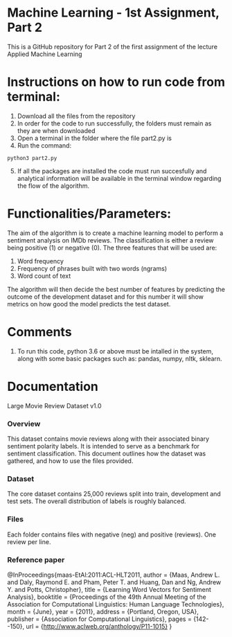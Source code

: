 # Machine Learning - 1st Assignment, Part 2
This is a GitHub repository for Part 2 of the first assignment of the lecture Applied Machine Learning


# Instructions on how to run code from terminal:
1. Download all the files from the repository
2. In order for the code to run successfully, the folders must remain as they are when downloaded
3. Open a terminal in the folder where the file part2.py is
4. Run the command:
```
python3 part2.py
```
5. If all the packages are installed the code must run succesfully and analytical information will be available in the terminal window regarding the flow of the algorithm.

# Functionalities/Parameters:
The aim of the algorithm is to create a machine learning model to perform a sentiment analysis on IMDb reviews. The classification is either a review being positive (1) or negative (0).
The three features that will be used are:
1. Word frequency
2. Frequency of phrases built with two words (ngrams)
3. Word count of text

The algorithm will then decide the best number of features by predicting the outcome of the development dataset and for this number it will show metrics on how good the model predicts the test dataset.

# Comments
1. To run this code, python 3.6 or above must be intalled in the system, along with some basic packages such as:
pandas, numpy, nltk, sklearn.

# Documentation
Large Movie Review Dataset v1.0

### Overview

This dataset contains movie reviews along with their associated binary
sentiment polarity labels. It is intended to serve as a benchmark for
sentiment classification. This document outlines how the dataset was
gathered, and how to use the files provided. 

### Dataset 

The core dataset contains 25,000 reviews split into train, development
and test sets. The overall distribution of labels is roughly balanced.

### Files

Each folder contains files with negative (neg) and positive (reviews).
One review per line.

### Reference paper

@InProceedings{maas-EtAl:2011:ACL-HLT2011,
  author    = {Maas, Andrew L.  and  Daly, Raymond E.  and  Pham, Peter T.  and  Huang, Dan  and  Ng, Andrew Y.  and  Potts, Christopher},
  title     = {Learning Word Vectors for Sentiment Analysis},
  booktitle = {Proceedings of the 49th Annual Meeting of the Association for Computational Linguistics: Human Language Technologies},
  month     = {June},
  year      = {2011},
  address   = {Portland, Oregon, USA},
  publisher = {Association for Computational Linguistics},
  pages     = {142--150},
  url       = {http://www.aclweb.org/anthology/P11-1015}
}
